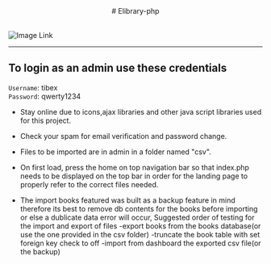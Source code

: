 <center> # Elibrary-php </center> <br>

![Image Link]('https://github.com/WEB-DDPE-Group-8/Elibrary-php/blob/main/multimedia/logo.png')


---
## To login as an admin use these credentials
`Username`: tibex <br>
`Password`: qwerty1234

- Stay online due to icons,ajax libraries and other java script libraries used for this project.  
- Check your spam for email verification and password change.
- Files to be imported are in admin in a folder named "csv".
- On first load, press the home on top navigation bar so that index.php needs to be displayed on the top bar in order for the landing page to properly refer to the correct files needed.

- The import books featured was built as a backup feature in mind therefore its best to remove db contents for the books before importing or else a dublicate data error will occur,
Suggested order of testing for the import and export of files
  -export books from the books database(or use the one provided in the csv folder)
  -truncate the book table with set foreign key check to off
  -import from dashboard the exported csv file(or the backup)
